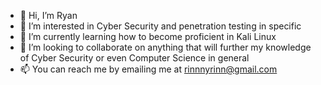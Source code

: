 - 👋 Hi, I’m Ryan
- 👀 I’m interested in Cyber Security and penetration testing in specific
- 🌱 I’m currently learning how to become proficient in Kali Linux 
- 💞️ I’m looking to collaborate on anything that will further my knowledge of Cyber Security or even Computer Science in general
- 📫 You can reach me by emailing me at rinnnyrinn@gmail.com 

<!---
RinnnyRinn/RinnnyRinn is a ✨ special ✨ repository because its `README.md` (this file) appears on your GitHub profile.
You can click the Preview link to take a look at your changes.
--->
